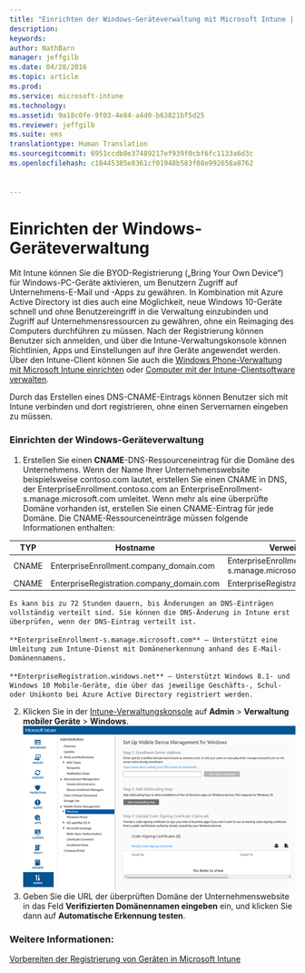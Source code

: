 ```yaml
---
title: "Einrichten der Windows-Geräteverwaltung mit Microsoft Intune | Microsoft Intune"
description: 
keywords: 
author: NathBarn
manager: jeffgilb
ms.date: 04/28/2016
ms.topic: article
ms.prod: 
ms.service: microsoft-intune
ms.technology: 
ms.assetid: 9a18c0fe-9f03-4e84-a4d0-b63821bf5d25
ms.reviewer: jeffgilb
ms.suite: ems
translationtype: Human Translation
ms.sourcegitcommit: 6951ccdb0e37489217ef939f0cbf6fc1133a6d3c
ms.openlocfilehash: c18445385e8361cf01948b583f08e992658a8762


---
```


# Einrichten der Windows-Geräteverwaltung
Mit Intune können Sie die BYOD-Registrierung („Bring Your Own Device“) für Windows-PC-Geräte aktivieren, um Benutzern Zugriff auf Unternehmens-E-Mail und -Apps zu gewähren. In Kombination mit Azure Active Directory ist dies auch eine Möglichkeit, neue Windows 10-Geräte schnell und ohne Benutzereingriff in die Verwaltung einzubinden und Zugriff auf Unternehmensressourcen zu gewähren, ohne ein Reimaging des Computers durchführen zu müssen. Nach der Registrierung können Benutzer sich anmelden, und über die Intune-Verwaltungskonsole können Richtlinien, Apps und Einstellungen auf ihre Geräte angewendet werden. Über den Intune-Client können Sie auch die [Windows Phone-Verwaltung mit Microsoft Intune einrichten](set-up-windows-phone-management-with-microsoft-intune.md) oder [Computer mit der Intune-Clientsoftware verwalten](manage-windows-pcs-with-microsoft-intune.md).

Durch das Erstellen eines DNS-CNAME-Eintrags können Benutzer sich mit Intune verbinden und dort registrieren, ohne einen Servernamen eingeben zu müssen.

### Einrichten der Windows-Geräteverwaltung

  1.  Erstellen Sie einen **CNAME**-DNS-Ressourceneintrag für die Domäne des Unternehmens. Wenn der Name Ihrer Unternehmenswebsite beispielsweise contoso.com lautet, erstellen Sie einen CNAME in DNS, der EnterpriseEnrollment.contoso.com an EnterpriseEnrollment-s.manage.microsoft.com umleitet. Wenn mehr als eine überprüfte Domäne vorhanden ist, erstellen Sie einen CNAME-Eintrag für jede Domäne. Die CNAME-Ressourceneinträge müssen folgende Informationen enthalten:

  |TYP|Hostname|Verweist auf|TTL|
  |--------|-------------|-------------|-------|
  |CNAME|EnterpriseEnrollment.company_domain.com|EnterpriseEnrollment-s.manage.microsoft.com |1 Stunde|
  |CNAME|EnterpriseRegistration.company_domain.com|EnterpriseRegistration.windows.net|1 Stunde|

    Es kann bis zu 72 Stunden dauern, bis Änderungen an DNS-Einträgen vollständig verteilt sind. Sie können die DNS-Änderung in Intune erst überprüfen, wenn der DNS-Eintrag verteilt ist.

    **EnterpriseEnrollment-s.manage.microsoft.com** – Unterstützt eine Umleitung zum Intune-Dienst mit Domänenerkennung anhand des E-Mail-Domänennamens.

    **EnterpriseRegistration.windows.net** – Unterstützt Windows 8.1- und Windows 10 Mobile-Geräte, die über das jeweilige Geschäfts-, Schul- oder Unikonto bei Azure Active Directory registriert werden.

  2.  Klicken Sie in der [Intune-Verwaltungskonsole](http://manage.microsoft.com) auf **Admin** &gt; **Verwaltung mobiler Geräte** &gt; **Windows**.
  ![Dialogfeld „Windows-Geräteverwaltung“](../media/enroll-intune-winenr.png)
  3.  Geben Sie die URL der überprüften Domäne der Unternehmenswebsite in das Feld **Verifizierten Domänennamen eingeben** ein, und klicken Sie dann auf **Automatische Erkennung testen**.

### Weitere Informationen:
[Vorbereiten der Registrierung von Geräten in Microsoft Intune](get-ready-to-enroll-devices-in-microsoft-intune.md)



<!--HONumber=Jun16_HO4-->


